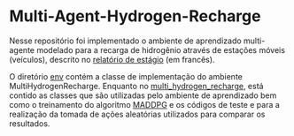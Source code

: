  # Multi-Agent-Hydrogen-Recharge

 Nesse repositório foi implementado o ambiente de aprendizado multi-agente modelado para a recarga de hidrogênio através de estações móveis (veículos), descrito no [relatório de estágio]() (em francês).
 
 O diretório [env](https://github.com/celiolucaslm/Multi-Agent-Hydrogen-Recharge/tree/main/multi_hydrogen_recharge/env) contém a classe de implementação do ambiente MultiHydrogenRecharge. Enquanto no [multi_hydrogen_recharge](https://github.com/celiolucaslm/Multi-Agent-Hydrogen-Recharge/tree/main/multi_hydrogen_recharge), está contido as classes que são utilizadas pelo ambiente de aprendizado bem como o treinamento do algoritmo [MADDPG](https://arxiv.org/pdf/1706.02275) e os códigos de teste e para a realização da tomada de ações aleatórias utilizados para comparar os resultados. 
